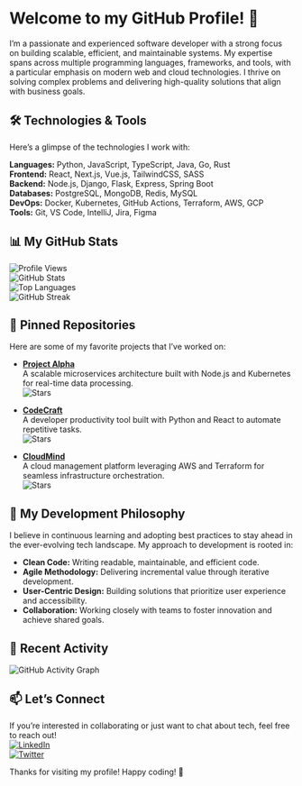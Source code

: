 # Welcome to my GitHub Profile! 👋  

I’m a passionate and experienced software developer with a strong focus on building scalable, efficient, and maintainable systems. My expertise spans across multiple programming languages, frameworks, and tools, with a particular emphasis on modern web and cloud technologies. I thrive on solving complex problems and delivering high-quality solutions that align with business goals.  

## 🛠️ Technologies & Tools  

Here’s a glimpse of the technologies I work with:  

**Languages:** Python, JavaScript, TypeScript, Java, Go, Rust  
**Frontend:** React, Next.js, Vue.js, TailwindCSS, SASS  
**Backend:** Node.js, Django, Flask, Express, Spring Boot  
**Databases:** PostgreSQL, MongoDB, Redis, MySQL  
**DevOps:** Docker, Kubernetes, GitHub Actions, Terraform, AWS, GCP  
**Tools:** Git, VS Code, IntelliJ, Jira, Figma  

## 📊 My GitHub Stats  

![Profile Views](https://komarev.com/ghpvc/?username=KristoferAnton7068&color=blue&label=Profile+Views&style=flat)  
![GitHub Stats](https://github-readme-stats.vercel.app/api?username=KristoferAnton7068&show_icons=true&theme=radical)  
![Top Languages](https://github-readme-stats.vercel.app/api/top-langs/?username=KristoferAnton7068&layout=compact&theme=radical)  
![GitHub Streak](https://streak-stats.demolab.com?user=KristoferAnton7068&theme=radical)  

## 🌟 Pinned Repositories  

Here are some of my favorite projects that I’ve worked on:  

- **[Project Alpha](https://github.com/KristoferAnton7068/project-alpha)**  
A scalable microservices architecture built with Node.js and Kubernetes for real-time data processing.  
![Stars](https://img.shields.io/github/stars/KristoferAnton7068/project-alpha?style=flat)  

- **[CodeCraft](https://github.com/KristoferAnton7068/codecraft)**  
A developer productivity tool built with Python and React to automate repetitive tasks.  
![Stars](https://img.shields.io/github/stars/KristoferAnton7068/codecraft?style=flat)  

- **[CloudMind](https://github.com/KristoferAnton7068/cloudmind)**  
A cloud management platform leveraging AWS and Terraform for seamless infrastructure orchestration.  
![Stars](https://img.shields.io/github/stars/KristoferAnton7068/cloudmind?style=flat)  

## 🚀 My Development Philosophy  

I believe in continuous learning and adopting best practices to stay ahead in the ever-evolving tech landscape. My approach to development is rooted in:  

- **Clean Code:** Writing readable, maintainable, and efficient code.  
- **Agile Methodology:** Delivering incremental value through iterative development.  
- **User-Centric Design:** Building solutions that prioritize user experience and accessibility.  
- **Collaboration:** Working closely with teams to foster innovation and achieve shared goals.  

## 🔧 Recent Activity  

![GitHub Activity Graph](https://github-readme-activity-graph.vercel.app/graph?username=KristoferAnton7068&theme=github-compact)  

## 📫 Let’s Connect  

If you’re interested in collaborating or just want to chat about tech, feel free to reach out!  
[![LinkedIn](https://img.shields.io/badge/LinkedIn-Connect-blue?style=flat&logo=linkedin)](https://www.linkedin.com/in/kristoferanton7068)  
[![Twitter](https://img.shields.io/badge/Twitter-Follow-blue?style=flat&logo=twitter)](https://twitter.com/KristoferAnton7068)  

Thanks for visiting my profile! Happy coding! 🚀
